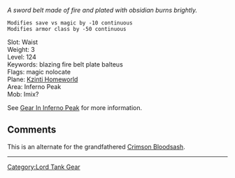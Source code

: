 *A sword belt made of fire and plated with obsidian burns brightly.*  

`Modifies save vs magic by -10 continuous`  
`Modifies armor class by -50 continuous`

Slot: Waist  
Weight: 3  
Level: 124  
Keywords: blazing fire belt plate balteus  
Flags: magic nolocate  
Plane: [ Kzinti Homeworld](:Category:_Kzinti_Homeworld.md "wikilink")  
Area: Inferno Peak  
Mob: Imix?

See [ Gear In Inferno
Peak](:Category:_Gear_In_Inferno_Peak.md "wikilink") for more
information.

## Comments

This is an alternate for the grandfathered [Crimson
Bloodsash](Crimson_Bloodsash "wikilink").

------------------------------------------------------------------------

[Category:Lord Tank Gear](Category:Lord_Tank_Gear "wikilink")
